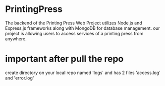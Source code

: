 # PrintingPress
The backend of the Printing Press Web Project utilizes Node.js and Express.js frameworks along with MongoDB for database management. our project is allowing users to access services of a printing press from anywhere.

# important after pull the repo
create directory on your local repo named 'logs' and has 2 files 'access.log' and 'error.log'

